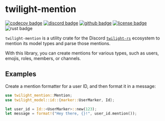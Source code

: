 <!-- cargo-sync-readme start -->

# twilight-mention

[![codecov badge][]][codecov link] [![discord badge][]][discord link] [![github badge][]][github link] [![license badge][]][license link] ![rust badge]

`twilight-mention` is a utility crate for the Discord [`twilight-rs`]
ecosystem to mention its model types and parse those mentions.

With this library, you can create mentions for various types, such as users,
emojis, roles, members, or channels.

## Examples

Create a mention formatter for a user ID, and then format it in a message:

```rust
use twilight_mention::Mention;
use twilight_model::id::{marker::UserMarker, Id};

let user_id = Id::<UserMarker>::new(123);
let message = format!("Hey there, {}!", user_id.mention());
```

[`twilight-rs`]: https://github.com/twilight-rs/twilight
[codecov badge]: https://img.shields.io/codecov/c/gh/twilight-rs/twilight?logo=codecov&style=for-the-badge&token=E9ERLJL0L2
[codecov link]: https://app.codecov.io/gh/twilight-rs/twilight/
[discord badge]: https://img.shields.io/discord/745809834183753828?color=%237289DA&label=discord%20server&logo=discord&style=for-the-badge
[discord link]: https://discord.gg/7jj8n7D
[github badge]: https://img.shields.io/badge/github-twilight-6f42c1.svg?style=for-the-badge&logo=github
[github link]: https://github.com/twilight-rs/twilight
[license badge]: https://img.shields.io/badge/license-ISC-blue.svg?style=for-the-badge&logo=pastebin
[license link]: https://github.com/twilight-rs/twilight/blob/main/LICENSE.md
[rust badge]: https://img.shields.io/badge/rust-1.60+-93450a.svg?style=for-the-badge&logo=rust

<!-- cargo-sync-readme end -->
